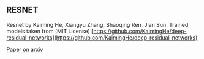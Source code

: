 RESNET
-----
Resnet by Kaiming He, Xiangyu Zhang, Shaoqing Ren, Jian Sun.
Trained models taken from (MIT License)
[https://github.com/KaimingHe/deep-residual-networks](https://github.com/KaimingHe/deep-residual-networks)

[Paper on arxiv](http://arxiv.org/abs/1512.03385)
